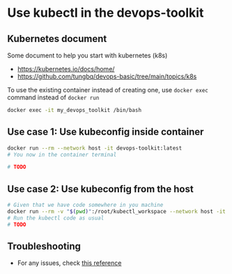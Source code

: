 # Use kubectl in the devops-toolkit

## Kubernetes document

Some document to help you start with kubernetes (k8s)

- <https://kubernetes.io/docs/home/>
- <https://github.com/tungbq/devops-basic/tree/main/topics/k8s>

To use the existing container instead of creating one, use `docker exec` command instead of `docker run`

```bash
docker exec -it my_devops_toolkit /bin/bash
```

## Use case 1: Use kubeconfig inside container

```bash
docker run --rm --network host -it devops-toolkit:latest
# You now in the container terminal

# TODO
```

## Use case 2: Use kubeconfig from the host

```bash
# Given that we have code somewhere in you machine
docker run --rm -v "$(pwd)":/root/kubectl_workspace --network host -it devops-toolkit:latest
# Run the kubectl code as usual
# TODO
```

## Troubleshooting

- For any issues, check [this reference](../troubleshooting/TROUBLESHOOTING.md)

